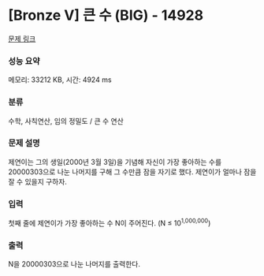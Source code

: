# [Bronze V] 큰 수 (BIG) - 14928 

[문제 링크](https://www.acmicpc.net/problem/14928) 

### 성능 요약

메모리: 33212 KB, 시간: 4924 ms

### 분류

수학, 사칙연산, 임의 정밀도 / 큰 수 연산

### 문제 설명

<p style="user-select: auto;">제연이는 그의 생일(2000년 3월 3일)을 기념해 자신이 가장 좋아하는 수를 20000303으로 나눈 나머지를 구해 그 수만큼 잠을 자기로 했다. 제연이가 얼마나 잠을 잘 수 있을지 구하자.</p>

### 입력 

 <p style="user-select: auto;">첫째 줄에 제연이가 가장 좋아하는 수 N이 주어진다. (N ≤ 10<sup style="user-select: auto;">1,000,000</sup>)</p>

### 출력 

 <p style="user-select: auto;">N을 20000303으로 나눈 나머지를 출력한다.</p>

